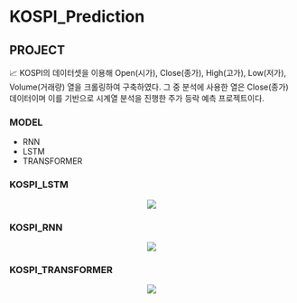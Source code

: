 # KOSPI_Prediction


## PROJECT

📈 KOSPI의 데이터셋을 이용해 Open(시가), Close(종가), High(고가), Low(저가), Volume(거래량) 열을 크롤링하여 구축하였다. 
그 중 분석에 사용한 열은 Close(종가) 데이터이며 이를 기반으로 시계열 분석을 진행한 주가 등락 예측 프로젝트이다. 



### MODEL
* RNN
* LSTM
* TRANSFORMER



### KOSPI_LSTM
<p align="center">
  <img src="https://github.com/bvnohz/KOSPI_Prediction/assets/141910199/f684bd07-0a81-41d1-a3d8-8f57f8d9fcbd">
</p>


### KOSPI_RNN
<p align="center">
  <img src="https://github.com/bvnohz/KOSPI_Prediction/assets/141910199/925370a0-27e1-4794-9b9e-ec94394abf38">
</p>


### KOSPI_TRANSFORMER
<p align="center">
  <img src="https://github.com/bvnohz/KOSPI_Prediction/assets/141910199/aa6f6ccf-3fa8-4d10-8574-50ed1fce5b9d">
</p>

